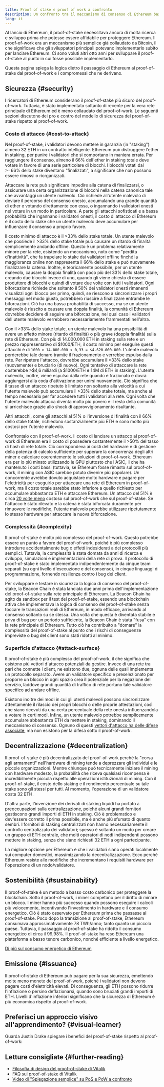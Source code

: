 ```yaml
---
title: Proof of stake e proof of work a confronto
description: Un confronto tra il meccanismo di consenso di Ethereum basato sul proof-of-stake e sul proof-of-work
lang: it
---
```


Al lancio di Ethereum, il proof-of-stake necessitava ancora di molta ricerca e sviluppo prima che potesse essere affidabile per proteggere Ethereum. Il proof-of-work era un meccanismo più semplice già collaudato da Bitcoin, il che significava che gli sviluppatori principali potevano implementarlo subito per lanciare Ethereum. Ci sono voluti altri otto anni per sviluppare il proof-of-stake al punto in cui fosse possibile implementarlo.

Questa pagina spiega la logica dietro il passaggio di Ethereum al proof-of-stake dal proof-of-work e i compromessi che ne derivano.

## Sicurezza {#security}

I ricercatori di Ethereum considerano il proof-of-stake più sicuro del proof-of-work. Tuttavia, è stato implementato soltanto di recente per la vera rete principale di Ethereum ed è meno collaudato del proof-of-work. Le seguenti sezioni discutono dei pro e contro del modello di sicurezza del proof-of-stake rispetto al proof-of-work.

### Costo di attacco {#cost-to-attack}

Nel proof-of-stake, i validatori devono mettere in garanzia (in "staking") almeno 32 ETH in un contratto intelligente. Ethereum può distruggere l'ether in staking, per punire i validatori che si comportano in maniera errata. Per raggiungere il consenso, almeno il 66% dell'ether in staking totale deve votare in favore di una serie particolare di blocchi. I blocchi votati dal >=66% dello stake diventano "finalizzati", a significare che non possono essere rimossi o riorganizzati.

Attaccare la rete può significare impedire alla catena di finalizzarsi, o assicurare una certa organizzazione di blocchi nella catena canonica tale che avvantaggi un utente malevolo. Ciò richiede all'utente malevolo di deviare il percorso del consenso onesto, accumulando una grande quantità di ether e votando direttamente con essa, o ingannando i validatori onesti nel votare in un modo in particolare. A parte gli attacchi sofisticati e a bassa probabilità che ingannano i validatori onesti, il costo di attacco di Ethereum è il costo dello stake che un utente malevolo deve accumulare per influenzare il consenso a proprio favore.

Il costo minimo di attacco è il >33% dello stake totale. Un utente malevolo che possiede il >33% dello stake totale può causare un ritardo di finalità semplicemente andando offline. Questo è un problema relativamente minore per la rete, esistendo un meccanismo, noto come "perdita d'inattività", che fa trapelare lo stake dai validatori offline finché la maggioranza online non rappresenta il 66% dello stake e può nuovamente finalizzare la catena. Inoltre, è teoricamente possibile, per un utente malevolo, causare la doppia finalità con poco più del 33% dello stake totale, creando due blocchi invece di uno, quando gli viene chiesto di essere produttore di blocchi e quindi di votare due volte con tutti i validatori. Ogni biforcazione richiede che soltanto il 50% dei validatori onesti rimanenti visualizzi ogni blocco per primo, quindi, se riescono a sincronizzare i propri messaggi nel modo giusto, potrebbero riuscire a finalizzare entrambe le biforcazioni. Ciò ha una bassa probabilità di successo, ma se un utente malevolo è riuscito a causare una doppia finalità, la comunità di Ethereum dovrebbe decidere di seguire una biforcazione, nel qual caso i validatori dell'utente malevolo verrebbero necessariamente frammentati nell'altra.

Con il >33% dello stake totale, un utente malevolo ha una possibilità di avere un effetto minore (ritardo di finalità) o più grave (doppia finalità) sulla rete di Ethereum. Con più di 14.000.000 ETH in staking sulla rete e un prezzo rappresentativo di $1000/ETH, il costo minimo per eseguire questi attacchi è di `1000 x 14.000.000 x 0,33 = $4.620.000.000`. L'utente malevolo perderebbe tale denaro tramite il frazionamento e verrebbe espulso dalla rete. Per ripetere l'attacco, dovrebbe accumulare il >33% dello stake (nuovamente) e bruciarlo (di nuovo). Ogni tentativo di attaccare la rete costerebbe >$4,6 miliardi (a $1000/ETH e 14M di ETH in staking). L'utente malevolo, inoltre, viene espulso dalla rete quando è frazionato e dovrà aggiungersi alla coda d'attivazione per unirsi nuovamente. Ciò significa che il tasso di un attacco ripetuto è limitato non soltanto alla velocità a cui l'utente malevolo può accumulare il >33% dello stake totale, ma anche al tempo necessario per far accedere tutti i validatori alla rete. Ogni volta che l'utente malevolo attacca diventa molto più povero e il resto della comunità si arricchisce grazie allo shock di approvvigionamento risultante.

Altri attacchi, come gli attacchi al 51% o l'inversione di finalità con il 66% dello stake totale, richiedono sostanzialmente più ETH e sono molto più costosi per l'utente malevolo.

Confrontalo con il proof-of-work. Il costo di lanciare un attacco al proof-of-work di Ethereum era il costo di possedere costantemente il >50% del tasso di hash di rete totale. Ciò corrispondeva ai costi del hardware e di gestione della potenza di calcolo sufficiente per superare la concorrenza degli altri miner e calcolare coerentemente le soluzioni di proof-of-work. Ethereum era per lo più minato utilizzando le GPU piuttosto che l'ASIC, il che ha mantenuto i costi bassi (tuttavia, se Ethereum fosse rimasto sul proof-of-work, il mining con ASIC sarebbe potuto divenire più popolare). Un concorrente avrebbe dovuto acquistare molto hardware e pagare per l'elettricità per eseguirlo per attaccare una rete di Ethereum in proof-of-work, ma il costo totale sarebbe stato inferiore a quello richiesto per accumulare abbastanza ETH e attaccare Ethereum. Un attacco del 51% è circa [20 volte meno](https://youtu.be/1m12zgJ42dI?t=1562) costoso sul proof-of-work che sul proof-of-stake. Se l'attacco è stato rilevato e la catena è stata biforcata duramente per rimuovere le modifiche, l'utente malevolo potrebbe utilizzare ripetutamente lo stesso hardware per attaccare la nuova biforcazione.

### Complessità {#complexity}

Il proof-of-stake è molto più complesso del proof-of-work. Questo potrebbe essere un punto a favore del proof-of-work, poiché è più complesso introdurre accidentalmente bug o effetti indesiderati a dei protocolli più semplici. Tuttavia, la complessità è stata domata da anni di ricerca e sviluppo, simulazioni e implementazioni della rete di prova. Il protocollo di proof-of-stake è stato implementato indipendentemente da cinque team separati (su ogni livello d'esecuzione e del consenso), in cinque linguaggi di programmazione, fornendo resilienza contro i bug dei client.

Per sviluppare e testare in sicurezza la logica di consenso del proof-of-stake, la Beacon Chain è stata lanciata due anni prima dell'implementazione del proof-of-stake sulla rete principale di Ethereum. La Beacon Chain ha agito da sandbox per il test del proof-of-stake, essendo una blockchain attiva che implementava la logica di consenso del proof-of-stake senza toccare le transazioni reali di Ethereum, in modo efficace, arrivando al consenso soltanto su se stessa. Una volta che questa è diventata stabile e priva di bug per un periodo sufficiente, la Beacon Chain è stata "fusa" con la rete principale di Ethereum. Tutto ciò ha contribuito a "domare" la complessità del proof-of-stake al punto che i rischi di conseguenze impreviste o bug del client sono stati ridotti al minimo.

### Superficie d'attacco {#attack-surface}

Il proof-of-stake è più complesso del proof-of-work, il che significa che esistono più vettori d'attacco potenziali da gestire. Invece di una rete tra pari che connette i client, ne esistono due, ognuna delle quali implementa un protocollo separato. Avere un validatore specifico e preselezionato per proporre un blocco in ogni spazio crea il potenziale per la negazione del servizio, laddove grandi quantità di traffico di rete portano tale validatore specifico ad andare offline.

Esistono inoltre dei modi in cui gli utenti malevoli possono sincronizzare attentamente il rilascio dei propri blocchi o delle proprie attestazioni, così che siano ricevuti da una certa percentuale della rete onesta influenzandola a votare in certi modi. Infine, un utente malevolo potrebbe semplicemente accumulare abbastanza ETH da mettere in staking, dominando il meccanismo di consenso. Ognuno di questi [vettori d'attacco ha delle difese associate](/developers/docs/consensus-mechanisms/pos/attack-and-defense), ma non esistono per la difesa sotto il proof-of-work.

## Decentralizzazione {#decentralization}

Il proof-of-stake è più decentralizzato del proof-of-work perché la "corsa agli armamenti" nell'hardware di mining tende a deprezzare gli individui e le piccole organizzazioni. Mentre chiunque può tecnicamente iniziare il mining con hardware modesto, la probabilità che riceva qualsiasi ricompensa è incredibilmente piccola rispetto alle operazioni istituzionali di mining. Con il proof-of-stake, il costo dello staking e il rendimento percentuale su tale stake sono gli stessi per tutti. Al momento, l'operazione di un validatore costa 32 ETH.

D'altra parte, l'invenzione dei derivati di staking liquidi ha portato a preoccupazioni sulla centralizzazione, poiché alcuni grandi fornitori gestiscono grandi importi di ETH in staking. Ciò è problematico e dev'essere corretto il prima possibile, ma è anche più sfumato di quanto sembri. I fornitori di staking centralizzati non hanno necessariamente il controllo centralizzato dei validatori; spesso è soltanto un modo per creare un gruppo di ETH centrale, che molti operatori di nodi indipendenti possono mettere in staking, senza che siano richiesti 32 ETH a ogni partecipante.

La migliore opzione per Ethereum è che i validatori siano operati localmente sui computer domestici, massimizzando la decentralizzazione. Ecco perché Ethereum resiste alle modifiche che incrementano i requisiti hardware per l'operazione di un nodo/validatore.

## Sostenibilità {#sustainability}

Il proof-of-stake è un metodo a basso costo carbonico per proteggere la blockchain. Sotto il proof-of-work, i miner competono per il diritto di minare un blocco. I miner hanno più successo quando possono eseguire i calcoli più velocemente, incentivando l'investimento in hardware e il consumo energetico. Ciò è stato osservato per Ethereum prima che passasse al proof-of-stake. Poco dopo la transizione al proof-of-stake, Ethereum consumava approssimativamente 78 TWh/anno; tanto quanto un piccolo paese. Tuttavia, il passaggio al proof-of-stake ha ridotto il consumo energetico di circa il 99,98%. Il proof-of-stake ha reso Ethereum una piattaforma a basso tenore carbonico, nonché efficiente a livello energetico.

[Di più sul consumo energetico di Ethereum](/energy-consumption)

## Emissione {#issuance}

Il proof-of-stake di Ethereum può pagare per la sua sicurezza, emettendo molte meno monete del proof-of-work, poiché i validatori non devono pagare costi d'elettricità elevati. Di conseguenza, gli ETH possono ridurre l'inflazione o persino deflazionarsi, quando sono bruciati grandi importi di ETH. Livelli d'inflazione inferiori significano che la sicurezza di Ethereum è più economica rispetto al proof-of-work.

## Preferisci un approccio visivo all'apprendimento? {#visual-learner}

Guarda Justin Drake spiegare i benefici del proof-of-stake rispetto al proof-of-work:

<YouTube id="1m12zgJ42dI" />

## Letture consigliate {#further-reading}

- [Filosofia di design del proof-of-stake di Vitalik](https://medium.com/@VitalikButerin/a-proof-of-stake-design-philosophy-506585978d51)
- [FAQ sul proof-of-stake di Vitalik](https://vitalik.eth.limo/general/2017/12/31/pos_faq.html#what-is-proof-of-stake)
- [Video di "Spiegazione semplice" su PoS e PoW a confronto](https://www.youtube.com/watch?v=M3EFi_POhps)

